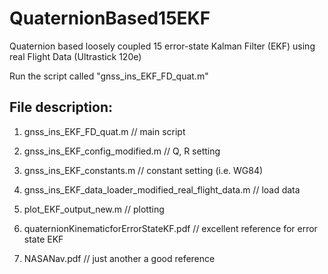 # QuaternionBased15EKF
Quaternion based loosely coupled 15 error-state Kalman Filter (EKF) using real Flight Data (Ultrastick 120e) 

Run the script called "gnss_ins_EKF_FD_quat.m"


## File description:

1. gnss_ins_EKF_FD_quat.m	// main script

2. gnss_ins_EKF_config_modified.m	//  Q, R setting 

3. gnss_ins_EKF_constants.m	// constant setting (i.e. WG84)

4. gnss_ins_EKF_data_loader_modified_real_flight_data.m	 // load data

5. plot_EKF_output_new.m	// plotting

6. quaternionKinematicforErrorStateKF.pdf  // excellent reference for error state EKF

7. NASANav.pdf // just another a good reference
